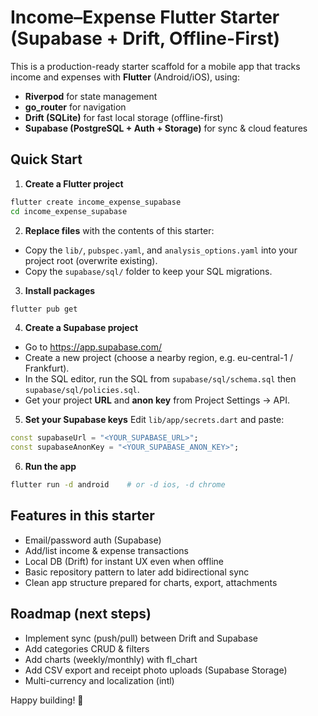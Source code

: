 # Income–Expense Flutter Starter (Supabase + Drift, Offline-First)

This is a production-ready starter scaffold for a mobile app that tracks income and expenses with **Flutter** (Android/iOS), using:

- **Riverpod** for state management
- **go_router** for navigation
- **Drift (SQLite)** for fast local storage (offline-first)
- **Supabase (PostgreSQL + Auth + Storage)** for sync & cloud features

## Quick Start

1. **Create a Flutter project**
```bash
flutter create income_expense_supabase
cd income_expense_supabase
```

2. **Replace files** with the contents of this starter:
- Copy the `lib/`, `pubspec.yaml`, and `analysis_options.yaml` into your project root (overwrite existing).
- Copy the `supabase/sql/` folder to keep your SQL migrations.

3. **Install packages**
```bash
flutter pub get
```

4. **Create a Supabase project**
- Go to https://app.supabase.com/
- Create a new project (choose a nearby region, e.g. eu-central-1 / Frankfurt).
- In the SQL editor, run the SQL from `supabase/sql/schema.sql` then `supabase/sql/policies.sql`.
- Get your project **URL** and **anon key** from Project Settings → API.

5. **Set your Supabase keys**
Edit `lib/app/secrets.dart` and paste:
```dart
const supabaseUrl = "<YOUR_SUPABASE_URL>";
const supabaseAnonKey = "<YOUR_SUPABASE_ANON_KEY>";
```

6. **Run the app**
```bash
flutter run -d android    # or -d ios, -d chrome
```

## Features in this starter
- Email/password auth (Supabase)
- Add/list income & expense transactions
- Local DB (Drift) for instant UX even when offline
- Basic repository pattern to later add bidirectional sync
- Clean app structure prepared for charts, export, attachments

## Roadmap (next steps)
- Implement sync (push/pull) between Drift and Supabase
- Add categories CRUD & filters
- Add charts (weekly/monthly) with fl_chart
- Add CSV export and receipt photo uploads (Supabase Storage)
- Multi-currency and localization (intl)

Happy building! 🚀
